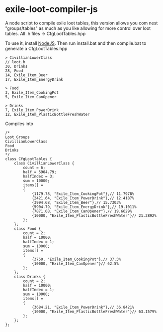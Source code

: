 # exile-loot-compiler-js
A node script to compile exile loot tables, this version allows you com nest "groups/tables" as much as you like allowing for more control over loot tables.
All .h files -> CfgLootTables.hpp

To use it, install [NodeJS](https://nodejs.org/en/).
Then run install.bat and then compile.bat to generate a CfgLootTables.hpp

```
> CivillianLowerClass
// loot.h
30, Drinks
28, Food
14, Exile_Item_Beer
17, Exile_Item_EnergyDrink

> Food
3, Exile_Item_CookingPot
5, Exile_Item_CanOpener

> Drinks
7, Exile_Item_PowerDrink
12, Exile_Item_PlasticBottleFreshWater

```
Compiles into
```
/*
Loot Groups
CivillianLowerClass
Food
Drinks
*/
class CfgLootTables {
	class CivillianLowerClass {
		count = 6;
		half = 5904.79;
		halfIndex = 3;
		sum = 10000;
		items[] = 
		{
			{1179.78, "Exile_Item_CookingPot"},// 11.7978%
			{2421.64, "Exile_Item_PowerDrink"},// 12.4187%
			{3994.68, "Exile_Item_Beer"},// 15.7303%
			{5904.79, "Exile_Item_EnergyDrink"},// 19.1011%
			{7871.08, "Exile_Item_CanOpener"},// 19.6629%
			{10000, "Exile_Item_PlasticBottleFreshWater"}// 21.2892% 
		};
	};
	class Food {
		count = 2;
		half = 10000;
		halfIndex = 1;
		sum = 10000;
		items[] = 
		{
			{3750, "Exile_Item_CookingPot"},// 37.5%
			{10000, "Exile_Item_CanOpener"}// 62.5% 
		};
	};
	class Drinks {
		count = 2;
		half = 10000;
		halfIndex = 1;
		sum = 10000;
		items[] = 
		{
			{3684.21, "Exile_Item_PowerDrink"},// 36.8421%
			{10000, "Exile_Item_PlasticBottleFreshWater"}// 63.1579% 
		};
	};
};
```